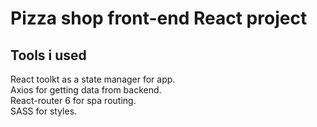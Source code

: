 # Pizza shop front-end React project 


## Tools i used

React toolkt as a state manager for app. \
Axios for getting data from backend. \
React-router 6 for spa routing. \
SASS for styles.
